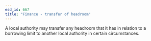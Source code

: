 ```yaml
---
esd_id: 667
title: "Finance - transfer of headroom"
---
```


A local authority may transfer any headroom that it has in relation to a borrowing limit to another local authority in certain circumstances.


